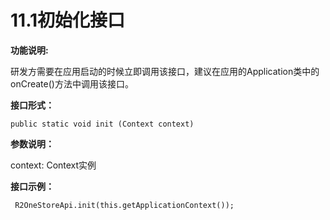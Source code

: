 # 11.1初始化接口

**功能说明:**

研发方需要在应用启动的时候立即调用该接口，建议在应用的Application类中的onCreate\(\)方法中调用该接口。

**接口形式：**

```text
public static void init (Context context)
```

**参数说明：**

context: Context实例

**接口示例：**

```text
 R2OneStoreApi.init(this.getApplicationContext());
```

